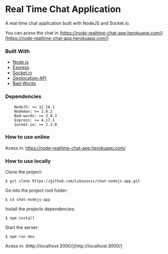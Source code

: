 # Real Time Chat Application

A real time chat application built with NodeJS and Socket.io.

You can acess the chat in (https://node-realtime-chat-app.herokuapp.com/)[https://node-realtime-chat-app.herokuapp.com/]

### Built With

- [Node.js](https://nodejs.org/en/)
- [Express](https://expressjs.com/)
- [Socket.io](https://socket.io/)
- [Geolocation-API](https://developer.mozilla.org/en-US/docs/Web/API/Geolocation_API)
- [Bad-Words](https://www.npmjs.com/package/bad-words)

### Dependencies
```
    NodeJS: >= 12.16.1
    Nodemon: >= 2.0.2
    Bad-words: >= 3.0.3
    Express: >= 4.17.1
    Socket.io: >= 2.3.0
```

### How to use online

Acess in: https://node-realtime-chat-app.herokuapp.com/

### How to use locally

Clone the project:
```
$ git clone https://github.com/Lukazovic/chat-nodejs-app.git
```

Go into the project root folder:
```
$ cd chat-nodejs-app
```

Install the projects dependencies:
```
$ npm install
```

Start the server:
```
$ npm run dev
```

Acess in: (http://localhost:3000/)[http://localhost:3000/]
